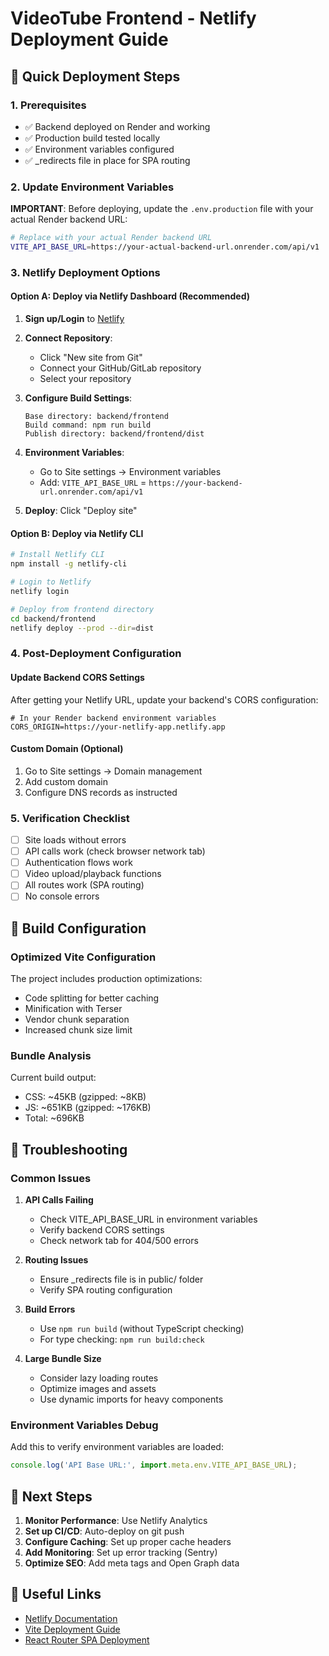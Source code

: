 # VideoTube Frontend - Netlify Deployment Guide

## 🚀 Quick Deployment Steps

### 1. Prerequisites
- ✅ Backend deployed on Render and working
- ✅ Production build tested locally
- ✅ Environment variables configured
- ✅ _redirects file in place for SPA routing

### 2. Update Environment Variables

**IMPORTANT**: Before deploying, update the `.env.production` file with your actual Render backend URL:

```bash
# Replace with your actual Render backend URL
VITE_API_BASE_URL=https://your-actual-backend-url.onrender.com/api/v1
```

### 3. Netlify Deployment Options

#### Option A: Deploy via Netlify Dashboard (Recommended)

1. **Sign up/Login** to [Netlify](https://netlify.com)
2. **Connect Repository**:
   - Click "New site from Git"
   - Connect your GitHub/GitLab repository
   - Select your repository

3. **Configure Build Settings**:
   ```
   Base directory: backend/frontend
   Build command: npm run build
   Publish directory: backend/frontend/dist
   ```

4. **Environment Variables**:
   - Go to Site settings → Environment variables
   - Add: `VITE_API_BASE_URL` = `https://your-backend-url.onrender.com/api/v1`

5. **Deploy**: Click "Deploy site"

#### Option B: Deploy via Netlify CLI

```bash
# Install Netlify CLI
npm install -g netlify-cli

# Login to Netlify
netlify login

# Deploy from frontend directory
cd backend/frontend
netlify deploy --prod --dir=dist
```

### 4. Post-Deployment Configuration

#### Update Backend CORS Settings
After getting your Netlify URL, update your backend's CORS configuration:

```env
# In your Render backend environment variables
CORS_ORIGIN=https://your-netlify-app.netlify.app
```

#### Custom Domain (Optional)
1. Go to Site settings → Domain management
2. Add custom domain
3. Configure DNS records as instructed

### 5. Verification Checklist

- [ ] Site loads without errors
- [ ] API calls work (check browser network tab)
- [ ] Authentication flows work
- [ ] Video upload/playback functions
- [ ] All routes work (SPA routing)
- [ ] No console errors

## 🔧 Build Configuration

### Optimized Vite Configuration
The project includes production optimizations:
- Code splitting for better caching
- Minification with Terser
- Vendor chunk separation
- Increased chunk size limit

### Bundle Analysis
Current build output:
- CSS: ~45KB (gzipped: ~8KB)
- JS: ~651KB (gzipped: ~176KB)
- Total: ~696KB

## 🐛 Troubleshooting

### Common Issues

1. **API Calls Failing**
   - Check VITE_API_BASE_URL in environment variables
   - Verify backend CORS settings
   - Check network tab for 404/500 errors

2. **Routing Issues**
   - Ensure _redirects file is in public/ folder
   - Verify SPA routing configuration

3. **Build Errors**
   - Use `npm run build` (without TypeScript checking)
   - For type checking: `npm run build:check`

4. **Large Bundle Size**
   - Consider lazy loading routes
   - Optimize images and assets
   - Use dynamic imports for heavy components

### Environment Variables Debug
Add this to verify environment variables are loaded:
```javascript
console.log('API Base URL:', import.meta.env.VITE_API_BASE_URL);
```

## 📝 Next Steps

1. **Monitor Performance**: Use Netlify Analytics
2. **Set up CI/CD**: Auto-deploy on git push
3. **Configure Caching**: Set up proper cache headers
4. **Add Monitoring**: Set up error tracking (Sentry)
5. **Optimize SEO**: Add meta tags and Open Graph data

## 🔗 Useful Links

- [Netlify Documentation](https://docs.netlify.com/)
- [Vite Deployment Guide](https://vitejs.dev/guide/static-deploy.html)
- [React Router SPA Deployment](https://reactrouter.com/en/main/guides/deploying)
